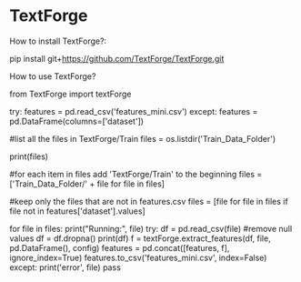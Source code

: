 # TextForge

How to install TextForge?:

pip install git+https://github.com/TextForge/TextForge.git

How to use TextForge?


from TextForge import textForge

try:
    features = pd.read_csv('features_mini.csv')
except:
    features = pd.DataFrame(columns=['dataset'])

#list all the files in TextForge/Train
files = os.listdir('Train_Data_Folder')

print(files)

#for each item in files add 'TextForge/Train' to the beginning
files = ['Train_Data_Folder/' + file for file in files]

#keep only the files that are not in features.csv
files = [file for file in files if file not in features['dataset'].values]

for file in files:
    print("Running:", file)
    try:
        df = pd.read_csv(file)
        #remove null values
        df = df.dropna()
        print(df)
        f = textForge.extract_features(df, file, pd.DataFrame(), config)
        features = pd.concat([features, f], ignore_index=True)
        features.to_csv('features_mini.csv', index=False)
    except:
        print('error', file)
        pass

